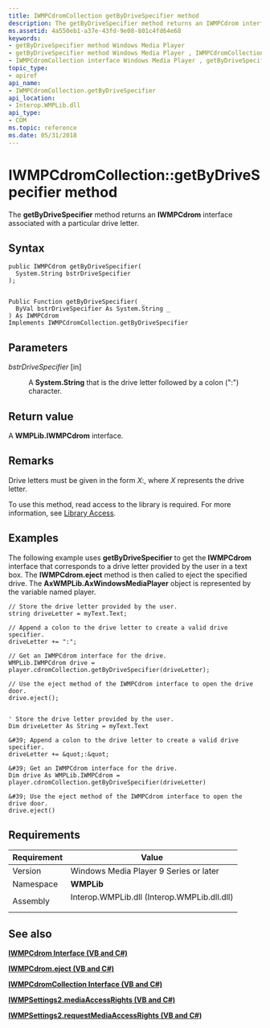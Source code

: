 ```yaml
---
title: IWMPCdromCollection getByDriveSpecifier method
description: The getByDriveSpecifier method returns an IWMPCdrom interface associated with a particular drive letter.
ms.assetid: 4a550eb1-a37e-43fd-9e08-801c4fd64e68
keywords:
- getByDriveSpecifier method Windows Media Player
- getByDriveSpecifier method Windows Media Player , IWMPCdromCollection interface
- IWMPCdromCollection interface Windows Media Player , getByDriveSpecifier method
topic_type:
- apiref
api_name:
- IWMPCdromCollection.getByDriveSpecifier
api_location:
- Interop.WMPLib.dll
api_type:
- COM
ms.topic: reference
ms.date: 05/31/2018
---
```


# IWMPCdromCollection::getByDriveSpecifier method

The **getByDriveSpecifier** method returns an **IWMPCdrom** interface associated with a particular drive letter.

## Syntax


```CSharp
public IWMPCdrom getByDriveSpecifier(
  System.String bstrDriveSpecifier
);
```


```VB

Public Function getByDriveSpecifier( _
  ByVal bstrDriveSpecifier As System.String _
) As IWMPCdrom
Implements IWMPCdromCollection.getByDriveSpecifier
```





## Parameters

<dl> <dt>

*bstrDriveSpecifier* \[in\]
</dt> <dd>

A **System.String** that is the drive letter followed by a colon (":") character.

</dd> </dl>

## Return value

A **WMPLib.IWMPCdrom** interface.

## Remarks

Drive letters must be given in the form *X*:, where *X* represents the drive letter.

To use this method, read access to the library is required. For more information, see [Library Access](library-access.md).

## Examples

The following example uses **getByDriveSpecifier** to get the **IWMPCdrom** interface that corresponds to a drive letter provided by the user in a text box. The **IWMPCdrom.eject** method is then called to eject the specified drive. The **AxWMPLib.AxWindowsMediaPlayer** object is represented by the variable named player.


```CSharp
// Store the drive letter provided by the user.
string driveLetter = myText.Text;

// Append a colon to the drive letter to create a valid drive specifier.
driveLetter += ":";

// Get an IWMPCdrom interface for the drive.
WMPLib.IWMPCdrom drive = player.cdromCollection.getByDriveSpecifier(driveLetter);

// Use the eject method of the IWMPCdrom interface to open the drive door.
drive.eject();
```


```VB

' Store the drive letter provided by the user.
Dim driveLetter As String = myText.Text

&#39; Append a colon to the drive letter to create a valid drive specifier.
driveLetter += &quot;:&quot;

&#39; Get an IWMPCdrom interface for the drive.
Dim drive As WMPLib.IWMPCdrom = player.cdromCollection.getByDriveSpecifier(driveLetter)

&#39; Use the eject method of the IWMPCdrom interface to open the drive door.
drive.eject()
```





## Requirements



| Requirement | Value |
|----------------------|------------------------------------------------------------------------------------------------------------------------|
| Version<br/>   | Windows Media Player 9 Series or later<br/>                                                                      |
| Namespace<br/> | **WMPLib**<br/>                                                                                                  |
| Assembly<br/>  | <dl> <dt>Interop.WMPLib.dll (Interop.WMPLib.dll.dll)</dt> </dl> |



## See also

<dl> <dt>

[**IWMPCdrom Interface (VB and C#)**](iwmpcdrom--vb-and-c.md)
</dt> <dt>

[**IWMPCdrom.eject (VB and C#)**](wmplibiwmpcdrom-iwmpcdrom-eject--vb-and-c.md)
</dt> <dt>

[**IWMPCdromCollection Interface (VB and C#)**](iwmpcdromcollection--vb-and-c.md)
</dt> <dt>

[**IWMPSettings2.mediaAccessRights (VB and C#)**](wmplibiwmpsettings2-iwmpsettings2-mediaaccessrights--vb-and-c.md)
</dt> <dt>

[**IWMPSettings2.requestMediaAccessRights (VB and C#)**](wmplibiwmpsettings2-iwmpsettings2-requestmediaaccessrights--vb-and-c.md)
</dt> </dl>

 

 





